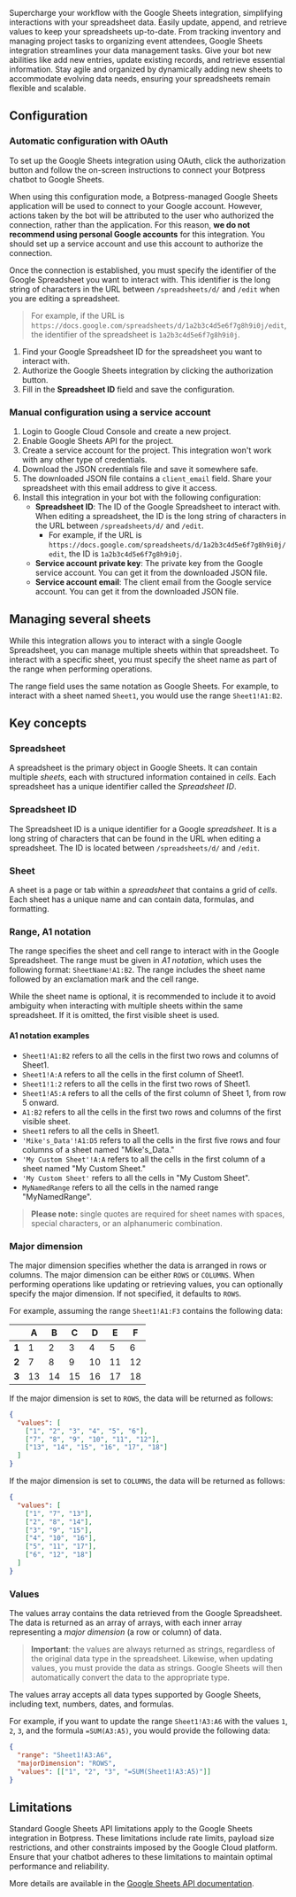 Supercharge your workflow with the Google Sheets integration, simplifying interactions with your spreadsheet data. Easily update, append, and retrieve values to keep your spreadsheets up-to-date.
From tracking inventory and managing project tasks to organizing event attendees, Google Sheets integration streamlines your data management tasks.
Give your bot new abilities like add new entries, update existing records, and retrieve essential information.
Stay agile and organized by dynamically adding new sheets to accommodate evolving data needs, ensuring your spreadsheets remain flexible and scalable.

## Configuration

### Automatic configuration with OAuth

To set up the Google Sheets integration using OAuth, click the authorization button and follow the on-screen instructions to connect your Botpress chatbot to Google Sheets.

When using this configuration mode, a Botpress-managed Google Sheets application will be used to connect to your Google account. However, actions taken by the bot will be attributed to the user who authorized the connection, rather than the application. For this reason, **we do not recommend using personal Google accounts** for this integration. You should set up a service account and use this account to authorize the connection.

Once the connection is established, you must specify the identifier of the Google Spreadsheet you want to interact with. This identifier is the long string of characters in the URL between `/spreadsheets/d/` and `/edit` when you are editing a spreadsheet.

> For example, if the URL is `https://docs.google.com/spreadsheets/d/1a2b3c4d5e6f7g8h9i0j/edit`, the identifier of the spreadsheet is `1a2b3c4d5e6f7g8h9i0j`.

1. Find your Google Spreadsheet ID for the spreadsheet you want to interact with.
2. Authorize the Google Sheets integration by clicking the authorization button.
3. Fill in the **Spreadsheet ID** field and save the configuration.

### Manual configuration using a service account

1. Login to Google Cloud Console and create a new project.
2. Enable Google Sheets API for the project.
3. Create a service account for the project. This integration won't work with any other type of credentials.
4. Download the JSON credentials file and save it somewhere safe.
5. The downloaded JSON file contains a `client_email` field. Share your spreadsheet with this email address to give it access.
6. Install this integration in your bot with the following configuration:
   - **Spreadsheet ID**: The ID of the Google Spreadsheet to interact with. When editing a spreadsheet, the ID is the long string of characters in the URL between `/spreadsheets/d/` and `/edit`.
     - For example, if the URL is `https://docs.google.com/spreadsheets/d/1a2b3c4d5e6f7g8h9i0j/edit`, the ID is `1a2b3c4d5e6f7g8h9i0j`.
   - **Service account private key**: The private key from the Google service account. You can get it from the downloaded JSON file.
   - **Service account email**: The client email from the Google service account. You can get it from the downloaded JSON file.

## Managing several sheets

While this integration allows you to interact with a single Google Spreadsheet, you can manage multiple sheets within that spreadsheet. To interact with a specific sheet, you must specify the sheet name as part of the range when performing operations.

The range field uses the same notation as Google Sheets. For example, to interact with a sheet named `Sheet1`, you would use the range `Sheet1!A1:B2`.

## Key concepts

### Spreadsheet

A spreadsheet is the primary object in Google Sheets. It can contain multiple _sheets_, each with structured information contained in _cells_. Each spreadsheet has a unique identifier called the _Spreadsheet ID_.

### Spreadsheet ID

The Spreadsheet ID is a unique identifier for a Google _spreadsheet_. It is a long string of characters that can be found in the URL when editing a spreadsheet. The ID is located between `/spreadsheets/d/` and `/edit`.

### Sheet

A sheet is a page or tab within a _spreadsheet_ that contains a grid of _cells_. Each sheet has a unique name and can contain data, formulas, and formatting.

### Range, A1 notation

The range specifies the sheet and cell range to interact with in the Google Spreadsheet. The range must be given in _A1 notation_, which uses the following format: `SheetName!A1:B2`. The range includes the sheet name followed by an exclamation mark and the cell range.

While the sheet name is optional, it is recommended to include it to avoid ambiguity when interacting with multiple sheets within the same spreadsheet. If it is omitted, the first visible sheet is used.

#### A1 notation examples

- `Sheet1!A1:B2` refers to all the cells in the first two rows and columns of Sheet1.
- `Sheet1!A:A` refers to all the cells in the first column of Sheet1.
- `Sheet1!1:2` refers to all the cells in the first two rows of Sheet1.
- `Sheet1!A5:A` refers to all the cells of the first column of Sheet 1, from row 5 onward.
- `A1:B2` refers to all the cells in the first two rows and columns of the first visible sheet.
- `Sheet1` refers to all the cells in Sheet1.
- `'Mike's_Data'!A1:D5` refers to all the cells in the first five rows and four columns of a sheet named "Mike's_Data."
- `'My Custom Sheet'!A:A` refers to all the cells in the first column of a sheet named "My Custom Sheet."
- `'My Custom Sheet'` refers to all the cells in "My Custom Sheet".
- `MyNamedRange` refers to all the cells in the named range "MyNamedRange".

> **Please note:** single quotes are required for sheet names with spaces, special characters, or an alphanumeric combination.

### Major dimension

The major dimension specifies whether the data is arranged in rows or columns. The major dimension can be either `ROWS` or `COLUMNS`. When performing operations like updating or retrieving values, you can optionally specify the major dimension. If not specified, it defaults to `ROWS`.

For example, assuming the range `Sheet1!A1:F3` contains the following data:

|       | **A** | **B** | **C** | **D** | **E** | **F** |
| ----- | ----- | ----- | ----- | ----- | ----- | ----- |
| **1** | 1     | 2     | 3     | 4     | 5     | 6     |
| **2** | 7     | 8     | 9     | 10    | 11    | 12    |
| **3** | 13    | 14    | 15    | 16    | 17    | 18    |

If the major dimension is set to `ROWS`, the data will be returned as follows:

```json
{
  "values": [
    ["1", "2", "3", "4", "5", "6"],
    ["7", "8", "9", "10", "11", "12"],
    ["13", "14", "15", "16", "17", "18"]
  ]
}
```

If the major dimension is set to `COLUMNS`, the data will be returned as follows:

```json
{
  "values": [
    ["1", "7", "13"],
    ["2", "8", "14"],
    ["3", "9", "15"],
    ["4", "10", "16"],
    ["5", "11", "17"],
    ["6", "12", "18"]
  ]
}
```

### Values

The values array contains the data retrieved from the Google Spreadsheet. The data is returned as an array of arrays, with each inner array representing a _major dimension_ (a row or column) of data.

> **Important**: the values are always returned as strings, regardless of the original data type in the spreadsheet. Likewise, when updating values, you must provide the data as strings. Google Sheets will then automatically convert the data to the appropriate type.

The values array accepts all data types supported by Google Sheets, including text, numbers, dates, and formulas.

For example, if you want to update the range `Sheet1!A3:A6` with the values `1`, `2`, `3`, and the formula `=SUM(A3:A5)`, you would provide the following data:

```json
{
  "range": "Sheet1!A3:A6",
  "majorDimension": "ROWS",
  "values": [["1", "2", "3", "=SUM(Sheet1!A3:A5)"]]
}
```

## Limitations

Standard Google Sheets API limitations apply to the Google Sheets integration in Botpress. These limitations include rate limits, payload size restrictions, and other constraints imposed by the Google Cloud platform. Ensure that your chatbot adheres to these limitations to maintain optimal performance and reliability.

More details are available in the [Google Sheets API documentation](https://developers.google.com/sheets/api/limits).
